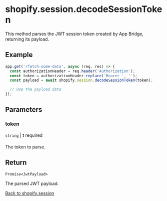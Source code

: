 # shopify.session.decodeSessionToken

This method parses the JWT session token created by App Bridge, returning its payload.

## Example

```ts
app.get('/fetch-some-data', async (req, res) => {
  const authorizationHeader = req.header('Authorization');
  const token = authorizationHeader.replace('Bearer ', '');
  const payload = await shopify.session.decodeSessionToken(token);

  // Use the payload data
});
```

## Parameters

### token

`string` | :exclamation: required

The token to parse.

## Return

`Promise<JwtPayload>`

The parsed JWT payload.

[Back to shopify.session](./README.md)
